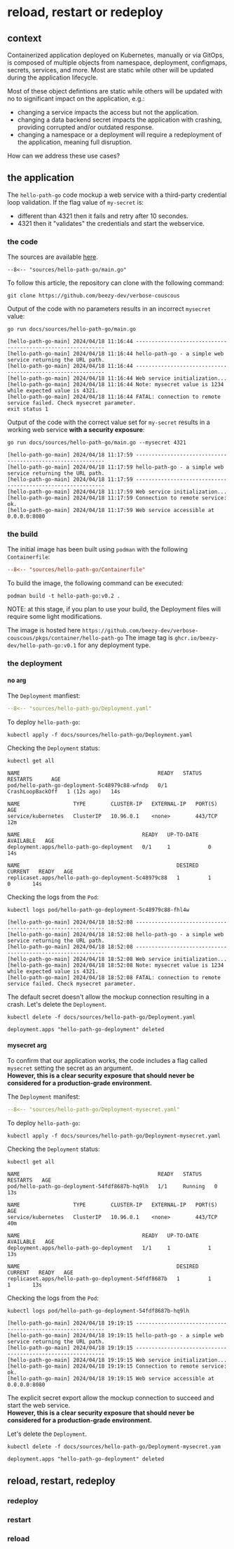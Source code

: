 # reload, restart or redeploy

## context
Containerized application deployed on Kubernetes, manually or via GitOps, is composed of multiple objects from namespace, deployment, configmaps, secrets, services, and more. Most are static while other will be updated during the application lifecycle.   

Most of these object defintions are static while others will be updated with no to significant impact on the application, e.g.:   

* changing a service impacts the access but not the application.
* changing a data backend secret impacts the application with crashing, providing corrupted and/or outdated response.  
* changing a namespace or a deployment will require a redeployment of the application, meaning full disruption. 

How can we address these use cases?

## the application

The ```hello-path-go``` code mockup a web service with a third-party credential loop validation. If the flag value of ```my-secret``` is:   

* different than 4321 then it fails and retry after 10 secondes.  
* 4321 then it "validates" the credentials and start the webservice.  

### the code 

The sources are available [here](https://github.com/beezy-dev/verbose-couscous/tree/main/docs/sources/hello-path-go).
```Golang
--8<-- "sources/hello-path-go/main.go"
```

To follow this article, the repository can clone with the following command:
```
git clone https://github.com/beezy-dev/verbose-couscous
```

Output of the code with no parameters results in an incorrect ```mysecret``` value: 
```
go run docs/sources/hello-path-go/main.go
```

```                            
[hello-path-go-main] 2024/04/18 11:16:44 ------------------------------------------------------------
[hello-path-go-main] 2024/04/18 11:16:44 hello-path-go - a simple web service returning the URL path.
[hello-path-go-main] 2024/04/18 11:16:44 ------------------------------------------------------------
[hello-path-go-main] 2024/04/18 11:16:44 Web service initialization...
[hello-path-go-main] 2024/04/18 11:16:44 Note: mysecret value is 1234 while expected value is 4321.
[hello-path-go-main] 2024/04/18 11:16:44 FATAL: connection to remote service failed. Check mysecret parameter.
exit status 1
```

Output of the code with the correct value set for ```my-secret``` results in a working web service **with a security exposure**: 
```
go run docs/sources/hello-path-go/main.go --mysecret 4321
```
```
[hello-path-go-main] 2024/04/18 11:17:59 ------------------------------------------------------------
[hello-path-go-main] 2024/04/18 11:17:59 hello-path-go - a simple web service returning the URL path.
[hello-path-go-main] 2024/04/18 11:17:59 ------------------------------------------------------------
[hello-path-go-main] 2024/04/18 11:17:59 Web service initialization...
[hello-path-go-main] 2024/04/18 11:17:59 Connection to remote service: ok.
[hello-path-go-main] 2024/04/18 11:17:59 Web service accessible at 0.0.0.0:8080
``` 

### the build

The initial image has been built using ```podman``` with the following ```Containerfile```:
```INI
--8<-- "sources/hello-path-go/Containerfile"
```

To build the image, the following command can be executed:
```
podman build -t hello-path-go:v0.2 .
```

NOTE: at this stage, if you plan to use your build, the Deployment files will require some light modifications.

The image is hosted here ```https://github.com/beezy-dev/verbose-couscous/pkgs/container/hello-path-go```
The image tag is ```ghcr.io/beezy-dev/hello-path-go:v0.1``` for any deployment type.

### the deployment

#### no arg
The ```Deployment``` manfiest:
```YAML
--8<-- "sources/hello-path-go/Deployment.yaml"
```

To deploy ```hello-path-go```:
```
kubectl apply -f docs/sources/hello-path-go/Deployment.yaml
```

Checking the ```Deployment``` status:
```
kubectl get all 
```
```
NAME                                            READY   STATUS             RESTARTS      AGE
pod/hello-path-go-deployment-5c48979c88-wfndp   0/1     CrashLoopBackOff   1 (12s ago)   14s

NAME                 TYPE        CLUSTER-IP   EXTERNAL-IP   PORT(S)   AGE
service/kubernetes   ClusterIP   10.96.0.1    <none>        443/TCP   12m

NAME                                       READY   UP-TO-DATE   AVAILABLE   AGE
deployment.apps/hello-path-go-deployment   0/1     1            0           14s

NAME                                                  DESIRED   CURRENT   READY   AGE
replicaset.apps/hello-path-go-deployment-5c48979c88   1         1         0       14s
```

Checking the logs from the ```Pod```:
```
kubectl logs pod/hello-path-go-deployment-5c48979c88-fhl4w
```
```
[hello-path-go-main] 2024/04/18 18:52:08 ------------------------------------------------------------
[hello-path-go-main] 2024/04/18 18:52:08 hello-path-go - a simple web service returning the URL path.
[hello-path-go-main] 2024/04/18 18:52:08 ------------------------------------------------------------
[hello-path-go-main] 2024/04/18 18:52:08 Web service initialization...
[hello-path-go-main] 2024/04/18 18:52:08 Note: mysecret value is 1234 while expected value is 4321.
[hello-path-go-main] 2024/04/18 18:52:08 FATAL: connection to remote service failed. Check mysecret parameter.
```

The default secret doesn't allow the mockup connection resulting in a crash. Let's delete the ```Deployment```. 

```
kubectl delete -f docs/sources/hello-path-go/Deployment.yaml
```
```
deployment.apps "hello-path-go-deployment" deleted
```

#### mysecret arg

To confirm that our application works, the code includes a flag called ```mysecret``` setting the secret as an argument.   
**However, this is a clear security exposure that should never be considered for a production-grade environment.**


The ```Deployment``` manifest:
```YAML
--8<-- "sources/hello-path-go/Deployment-mysecret.yaml"
```

To deploy ```hello-path-go```:
```
kubectl apply -f docs/sources/hello-path-go/Deployment-mysecret.yaml
```

Checking the ```Deployment``` status:
```
kubectl get all 
```
```
NAME                                            READY   STATUS    RESTARTS   AGE
pod/hello-path-go-deployment-54fdf8687b-hq9lh   1/1     Running   0          13s

NAME                 TYPE        CLUSTER-IP   EXTERNAL-IP   PORT(S)   AGE
service/kubernetes   ClusterIP   10.96.0.1    <none>        443/TCP   40m

NAME                                       READY   UP-TO-DATE   AVAILABLE   AGE
deployment.apps/hello-path-go-deployment   1/1     1            1           13s

NAME                                                  DESIRED   CURRENT   READY   AGE
replicaset.apps/hello-path-go-deployment-54fdf8687b   1         1         1       13s
```

Checking the logs from the ```Pod```:
```
kubectl logs pod/hello-path-go-deployment-54fdf8687b-hq9lh
```
``` 
[hello-path-go-main] 2024/04/18 19:19:15 ------------------------------------------------------------
[hello-path-go-main] 2024/04/18 19:19:15 hello-path-go - a simple web service returning the URL path.
[hello-path-go-main] 2024/04/18 19:19:15 ------------------------------------------------------------
[hello-path-go-main] 2024/04/18 19:19:15 Web service initialization...
[hello-path-go-main] 2024/04/18 19:19:15 Connection to remote service: ok.
[hello-path-go-main] 2024/04/18 19:19:15 Web service accessible at 0.0.0.0:8080
```

The explicit secret export allow the mockup connection to succeed and start the web service.   
**However, this is a clear security exposure that should never be considered for a production-grade environment.**

Let's delete the ```Deployment```. 

```
kubectl delete -f docs/sources/hello-path-go/Deployment-mysecret.yam
```
```
deployment.apps "hello-path-go-deployment" deleted
```

## reload, restart, redeploy 

### redeploy

### restart

### reload


